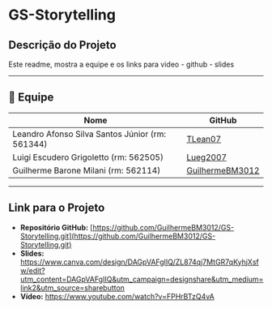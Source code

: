 # GS-Storytelling

## Descrição do Projeto
 
Este readme, mostra a equipe e os links para video - github - slides

---

## 👥 Equipe

| Nome                                            | GitHub                                                |
| ----------------------------------------------- | ----------------------------------------------------- |
| Leandro Afonso Silva Santos Júnior (rm: 561344) | [TLean07](https://github.com/TLean07)                 |
| Luigi Escudero Grigoletto (rm: 562505)          | [Lueg2007](https://github.com/Lueg2007)               |
| Guilherme Barone Milani (rm: 562114)            | [GuilhermeBM3012](https://github.com/GuilhermeBM3012) |

---
 
## Link para o Projeto
 
- **Repositório GitHub:** [https://github.com/GuilhermeBM3012/GS-Storytelling.git](https://github.com/GuilhermeBM3012/GS-Storytelling.git)
- **Slides:** https://www.canva.com/design/DAGpVAFgIIQ/ZL874qj7MtGR7qKyhjXsfw/edit?utm_content=DAGpVAFgIIQ&utm_campaign=designshare&utm_medium=link2&utm_source=sharebutton
- **Vídeo:** https://www.youtube.com/watch?v=FPHrBTzQ4vA 
